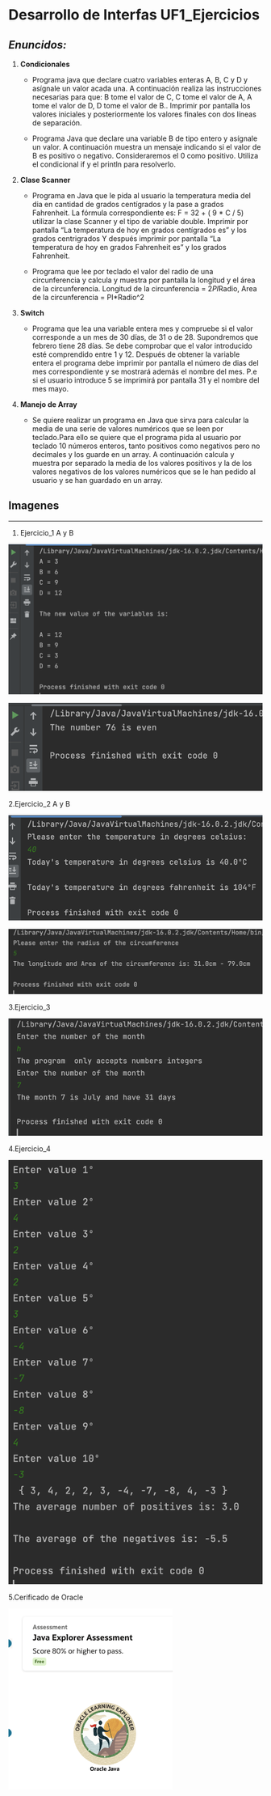 # Desarrollo de Interfas UF1_Ejercicios

## *Enuncidos:*

1. **Condicionales**

    - Programa java que declare cuatro variables enteras A, B, C y D y asígnale un valor acada una. A continuación realiza las instrucciones necesarias para que: B tome el valor de C, C tome el valor de A, A tome el valor de D, D tome el valor de B.. Imprimir por pantalla los valores iniciales y posteriormente los valores finales con dos líneas de separación.

    - Programa Java que declare una variable B de tipo entero y asígnale un valor. A continuación muestra un mensaje indicando si el valor de B es positivo o negativo. Consideraremos el 0 como positivo. Utiliza el condicional if y el println para resolverlo.

2. **Clase Scanner**

    - Programa en Java que le pida al usuario la temperatura media del dia en cantidad de grados centígrados y la pase a grados Fahrenheit. La fórmula correspondiente es: F = 32 + ( 9 * C / 5) utilizar la clase Scanner y el tipo de variable double.
    Imprimir por pantalla “La temperatura de hoy en grados centígrados es” y los grados centrigrados
    Y después imprimir por pantalla “La temperatura de hoy en grados Fahrenheit es” y los grados Fahrenheit.

    - Programa que lee por teclado el valor del radio de una circunferencia y calcula y muestra por pantalla la longitud y el área de la circunferencia. Longitud de la circunferencia = 2*PI*Radio, Area de la circunferencia = PI*Radio^2

3. **Switch**

    - Programa que lea una variable entera mes y compruebe si el valor corresponde a un mes de 30 días, de 31 o de 28. Supondremos que febrero tiene 28 días. Se debe comprobar que el valor introducido esté comprendido entre 1 y 12.
    Después de obtener la variable entera el programa debe imprimir por pantalla el número de dias del mes correspondiente y se mostrará además el nombre del mes. P.e si el usuario introduce 5 se imprimirá por pantalla 31 y el nombre del mes mayo.

4. **Manejo de Array**

    - Se quiere realizar un programa en Java que sirva para calcular la media de una serie de valores numéricos que se leen por teclado.Para ello se quiere que el programa pida al usuario por teclado 10 números enteros, tanto positivos como negativos pero no decimales y los guarde en un array.
    A continuación calcula y muestra por separado la media de los valores positivos y la de los valores negativos de los valores numéricos que se le han pedido al usuario y se han guardado en un array.

## Imagenes

______

1. Ejercicio_1 A y B

![Resultado del eje A](/src/main/resources/img_exer1-A.png)

![Resultado del eje B](/src/main/resources/img_exer1-B.png)

2.Ejercicio_2 A y B

![Resultado del eje A](/src/main/resources/img_exer2-A.png)

![Resultado del eje B](/src/main/resources/img_exer2B.png)

3.Ejercicio_3

![Resultado del eje 3](/src/main/resources/img_exe3.png)

4.Ejercicio_4

![Resultado del eje 4](/src/main/resources/img_exer4.png)

5.Cerificado de Oracle

![Certificado](/src/main/resources/cetificado_Java.png)
